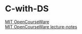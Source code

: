 # C-with-DS


[MIT OpenCourseWare](https://www.youtube.com/playlist?list=PLUl4u3cNGP61Oq3tWYp6V_F-5jb5L2iHb)  
[MIT OpenCourseWare lecture-notes](https://ocw.mit.edu/courses/electrical-engineering-and-computer-science/6-006-introduction-to-algorithms-fall-2011/lecture-notes/)
